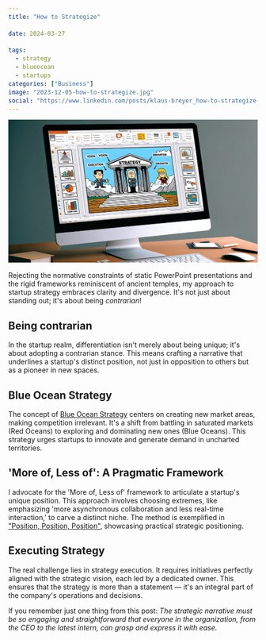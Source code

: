 ```yaml
---
title: "How to Strategize"

date: 2024-03-27

tags:
  - strategy
  - blueocean
  - startups
categories: ["Business"]
image: "2023-12-05-how-to-strategize.jpg"
social: "https://www.linkedin.com/posts/klaus-breyer_how-to-strategize-klaus-breyer-activity-7178754005597102080-s-mZ"
---
```


![](2023-12-05-how-to-strategize.jpg)

Rejecting the normative constraints of static PowerPoint presentations and the rigid frameworks reminiscent of ancient temples, my approach to startup strategy embraces clarity and divergence. It's not just about standing out; it's about being _contrarian_!

## Being contrarian

In the startup realm, differentiation isn't merely about being unique; it's about adopting a contrarian stance. This means crafting a narrative that underlines a startup's distinct position, not just in opposition to others but as a pioneer in new spaces.

## Blue Ocean Strategy

The concept of [Blue Ocean Strategy](https://amzn.to/47EIo3i) centers on creating new market areas, making competition irrelevant. It's a shift from battling in saturated markets (Red Oceans) to exploring and dominating new ones (Blue Oceans). This strategy urges startups to innovate and generate demand in uncharted territories.

## 'More of, Less of': A Pragmatic Framework

I advocate for the 'More of, Less of' framework to articulate a startup's unique position. This approach involves choosing extremes, like emphasizing 'more asynchronous collaboration and less real-time interaction,' to carve a distinct niche. The method is exemplified in ["Position, Position, Position"](https://m.signalvnoise.com/position-position-position/), showcasing practical strategic positioning.

## Executing Strategy

The real challenge lies in strategy execution. It requires initiatives perfectly aligned with the strategic vision, each led by a dedicated owner. This ensures that the strategy is more than a statement — it's an integral part of the company's operations and decisions.

If you remember just one thing from this post: _The strategic narrative must be so engaging and straightforward that everyone in the organization, from the CEO to the latest intern, can grasp and express it with ease._
